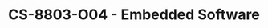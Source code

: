 ---
layout: course
title: CS-8803-O04 - Embedded Software
aliases: 
course_id: CS-8803-O04
permalink: /CS-8803-O04/
---